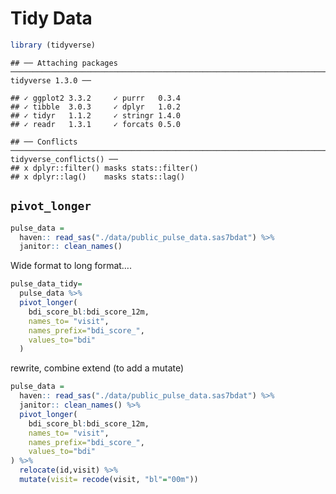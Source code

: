 Tidy Data
================

``` r
library (tidyverse)
```

    ## ── Attaching packages ─────────────────────────────────────────────────────────────────────────────────────────── tidyverse 1.3.0 ──

    ## ✓ ggplot2 3.3.2     ✓ purrr   0.3.4
    ## ✓ tibble  3.0.3     ✓ dplyr   1.0.2
    ## ✓ tidyr   1.1.2     ✓ stringr 1.4.0
    ## ✓ readr   1.3.1     ✓ forcats 0.5.0

    ## ── Conflicts ────────────────────────────────────────────────────────────────────────────────────────────── tidyverse_conflicts() ──
    ## x dplyr::filter() masks stats::filter()
    ## x dplyr::lag()    masks stats::lag()

## `pivot_longer`

``` r
pulse_data =
  haven:: read_sas("./data/public_pulse_data.sas7bdat") %>% 
  janitor:: clean_names()
```

Wide format to long format….

``` r
pulse_data_tidy=
  pulse_data %>% 
  pivot_longer(
    bdi_score_bl:bdi_score_12m, 
    names_to= "visit",
    names_prefix="bdi_score_",
    values_to="bdi"
  )
```

rewrite, combine extend (to add a mutate)

``` r
pulse_data =
  haven:: read_sas("./data/public_pulse_data.sas7bdat") %>% 
  janitor:: clean_names() %>% 
  pivot_longer(
    bdi_score_bl:bdi_score_12m, 
    names_to= "visit",
    names_prefix="bdi_score_",
    values_to="bdi"
) %>% 
  relocate(id,visit) %>% 
  mutate(visit= recode(visit, "bl"="00m"))
```
